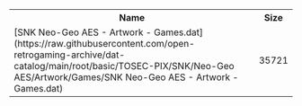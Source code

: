 <table>
<tr><th>Name</th><th>Size</th></tr>
<tr><td>[SNK Neo-Geo AES - Artwork - Games.dat](https://raw.githubusercontent.com/open-retrogaming-archive/dat-catalog/main/root/basic/TOSEC-PIX/SNK/Neo-Geo AES/Artwork/Games/SNK Neo-Geo AES - Artwork - Games.dat)</td><td>35721</td></tr>
</table>
